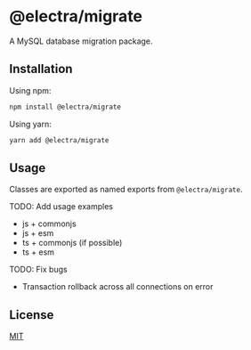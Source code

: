 # @electra/migrate

A MySQL database migration package.

## Installation

Using npm:

```bash
npm install @electra/migrate
```

Using yarn:

```bash
yarn add @electra/migrate
```

## Usage

Classes are exported as named exports from `@electra/migrate`.

TODO: Add usage examples

- js + commonjs
- js + esm
- ts + commonjs (if possible)
- ts + esm

TODO: Fix bugs

- Transaction rollback across all connections on error

## License

[MIT](https://choosealicense.com/licenses/mit/)
